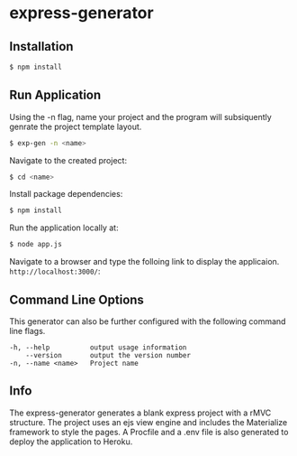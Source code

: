 # express-generator

## Installation

```bash
$ npm install
```

## Run Application

Using the -n flag, name your project and the program will subsiquently genrate the project template layout.   

```bash
$ exp-gen -n <name>
```

Navigate to the created project:

```bash
$ cd <name>
```

Install package dependencies:

```bash
$ npm install
```

Run the application locally at:

```bash
$ node app.js
```

Navigate to a browser and type the folloing link to display the applicaion.
`http://localhost:3000/`:

## Command Line Options

This generator can also be further configured with the following command line flags.

    -h, --help          output usage information
        --version       output the version number
    -n, --name <name>   Project name

## Info

The express-generator generates a blank express project with a rMVC structure. The project uses an ejs view engine and includes the Materialize framework to style the pages. A Procfile and a .env file is also generated to deploy the application to Heroku.
